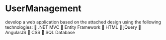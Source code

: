 # UserManagement
develop a web application based on the attached design using the following technologies:  .NET MVC  Entity Framework  HTML  jQuery  AngularJS  CSS  SQL Database 
